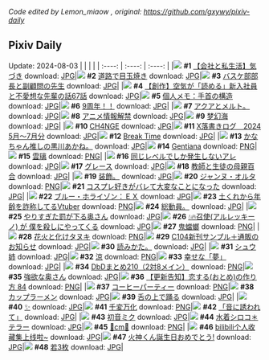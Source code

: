 *Code edited by Lemon_miaow , original: https://github.com/gxywy/pixiv-daily*
## Pixiv Daily 
Update: 2024-08-03
|      |      |      |
| :----: | :----: | :----: |
|![](https://pximg.lemonmiaow.xyz/c/240x480/img-master/img/2024/08/02/12/00/08/121103000_p0_master1200.jpg) **#1** [【会社と私生活】気づき](https://www.pixiv.net/artworks/121103000) download: [JPG](https://pximg.lemonmiaow.xyz/img-original/img/2024/08/02/12/00/08/121103000_p0.jpg)|![](https://pximg.lemonmiaow.xyz/c/240x480/img-master/img/2024/08/02/07/30/01/121098990_p0_master1200.jpg) **#2** [道路で目玉焼き](https://www.pixiv.net/artworks/121098990) download: [JPG](https://pximg.lemonmiaow.xyz/img-original/img/2024/08/02/07/30/01/121098990_p0.jpg)|![](https://pximg.lemonmiaow.xyz/c/240x480/img-master/img/2024/08/01/19/12/00/121081633_p0_master1200.jpg) **#3** [バスケ部部長と副顧問の先生](https://www.pixiv.net/artworks/121081633) download: [JPG](https://pximg.lemonmiaow.xyz/img-original/img/2024/08/01/19/12/00/121081633_p0.jpg)|
|![](https://pximg.lemonmiaow.xyz/c/240x480/img-master/img/2024/08/01/18/42/16/121080829_p0_master1200.jpg) **#4** [【創作】空気が「読める」新入社員と不愛想な先輩の話67話](https://www.pixiv.net/artworks/121080829) download: [JPG](https://pximg.lemonmiaow.xyz/img-original/img/2024/08/01/18/42/16/121080829_p0.jpg)|![](https://pximg.lemonmiaow.xyz/c/240x480/img-master/img/2024/08/01/06/00/05/121068064_p0_master1200.jpg) **#5** [個人メモ：手首の構造](https://www.pixiv.net/artworks/121068064) download: [JPG](https://pximg.lemonmiaow.xyz/img-original/img/2024/08/01/06/00/05/121068064_p0.jpg)|![](https://pximg.lemonmiaow.xyz/c/240x480/img-master/img/2024/08/02/00/00/22/121091331_p0_master1200.jpg) **#6** [9周年！！](https://www.pixiv.net/artworks/121091331) download: [JPG](https://pximg.lemonmiaow.xyz/img-original/img/2024/08/02/00/00/22/121091331_p0.jpg)|
|![](https://pximg.lemonmiaow.xyz/c/240x480/img-master/img/2024/08/02/16/08/49/121107272_p0_master1200.jpg) **#7** [アクアとメルト。](https://www.pixiv.net/artworks/121107272) download: [JPG](https://pximg.lemonmiaow.xyz/img-original/img/2024/08/02/16/08/49/121107272_p0.jpg)|![](https://pximg.lemonmiaow.xyz/c/240x480/img-master/img/2024/08/01/19/26/26/121082015_p0_master1200.jpg) **#8** [アニメ情報解禁](https://www.pixiv.net/artworks/121082015) download: [JPG](https://pximg.lemonmiaow.xyz/img-original/img/2024/08/01/19/26/26/121082015_p0.jpg)|![](https://pximg.lemonmiaow.xyz/c/240x480/img-master/img/2024/08/01/00/00/21/121061188_p0_master1200.jpg) **#9** [梦幻海](https://www.pixiv.net/artworks/121061188) download: [JPG](https://pximg.lemonmiaow.xyz/img-original/img/2024/08/01/00/00/21/121061188_p0.jpg)|
|![](https://pximg.lemonmiaow.xyz/c/240x480/img-master/img/2024/08/01/00/00/47/121061278_p0_master1200.jpg) **#10** [CH4NGE](https://www.pixiv.net/artworks/121061278) download: [JPG](https://pximg.lemonmiaow.xyz/img-original/img/2024/08/01/00/00/47/121061278_p0.jpg)|![](https://pximg.lemonmiaow.xyz/c/240x480/img-master/img/2024/08/01/00/56/58/121063621_p0_master1200.jpg) **#11** [X落書きログ　2024 5月～7月分](https://www.pixiv.net/artworks/121063621) download: [JPG](https://pximg.lemonmiaow.xyz/img-original/img/2024/08/01/00/56/58/121063621_p0.jpg)|![](https://pximg.lemonmiaow.xyz/c/240x480/img-master/img/2024/08/01/00/00/06/121061100_p0_master1200.jpg) **#12** [Break Time](https://www.pixiv.net/artworks/121061100) download: [JPG](https://pximg.lemonmiaow.xyz/img-original/img/2024/08/01/00/00/06/121061100_p0.jpg)|
|![](https://pximg.lemonmiaow.xyz/c/240x480/img-master/img/2024/08/02/15/51/39/121106933_p0_master1200.jpg) **#13** [かなちゃん推しの黒川あかね。](https://www.pixiv.net/artworks/121106933) download: [JPG](https://pximg.lemonmiaow.xyz/img-original/img/2024/08/02/15/51/39/121106933_p0.jpg)|![](https://pximg.lemonmiaow.xyz/c/240x480/img-master/img/2024/08/01/00/00/53/121061301_p0_master1200.jpg) **#14** [Gentiana](https://www.pixiv.net/artworks/121061301) download: [PNG](https://pximg.lemonmiaow.xyz/img-original/img/2024/08/01/00/00/53/121061301_p0.png)|![](https://pximg.lemonmiaow.xyz/c/240x480/img-master/img/2024/08/01/00/00/40/121061254_p0_master1200.jpg) **#15** [雲璃](https://www.pixiv.net/artworks/121061254) download: [PNG](https://pximg.lemonmiaow.xyz/img-original/img/2024/08/01/00/00/40/121061254_p0.png)|
|![](https://pximg.lemonmiaow.xyz/c/240x480/img-master/img/2024/08/01/00/54/51/121063568_p0_master1200.jpg) **#16** [同じレベルでしか発生しないアレ](https://www.pixiv.net/artworks/121063568) download: [JPG](https://pximg.lemonmiaow.xyz/img-original/img/2024/08/01/00/54/51/121063568_p0.jpg)|![](https://pximg.lemonmiaow.xyz/c/240x480/img-master/img/2024/08/01/00/00/27/121061212_p0_master1200.jpg) **#17** [グレース](https://www.pixiv.net/artworks/121061212) download: [JPG](https://pximg.lemonmiaow.xyz/img-original/img/2024/08/01/00/00/27/121061212_p0.jpg)|![](https://pximg.lemonmiaow.xyz/c/240x480/img-master/img/2024/08/02/20/57/54/121115348_p0_master1200.jpg) **#18** [教師と生徒の母親百合](https://www.pixiv.net/artworks/121115348) download: [JPG](https://pximg.lemonmiaow.xyz/img-original/img/2024/08/02/20/57/54/121115348_p0.jpg)|
|![](https://pximg.lemonmiaow.xyz/c/240x480/img-master/img/2024/08/01/03/48/31/121066730_p0_master1200.jpg) **#19** [装飾。](https://www.pixiv.net/artworks/121066730) download: [JPG](https://pximg.lemonmiaow.xyz/img-original/img/2024/08/01/03/48/31/121066730_p0.jpg)|![](https://pximg.lemonmiaow.xyz/c/240x480/img-master/img/2024/08/01/00/20/17/121062436_p0_master1200.jpg) **#20** [ジャンヌ・オルタ](https://www.pixiv.net/artworks/121062436) download: [PNG](https://pximg.lemonmiaow.xyz/img-original/img/2024/08/01/00/20/17/121062436_p0.png)|![](https://pximg.lemonmiaow.xyz/c/240x480/img-master/img/2024/08/02/15/52/14/121106940_p0_master1200.jpg) **#21** [コスプレ好きがバレて大変なことになった](https://www.pixiv.net/artworks/121106940) download: [JPG](https://pximg.lemonmiaow.xyz/img-original/img/2024/08/02/15/52/14/121106940_p0.jpg)|
|![](https://pximg.lemonmiaow.xyz/c/240x480/img-master/img/2024/08/01/13/17/21/121074587_p0_master1200.jpg) **#22** [ブルー・ホライゾン：ＥＸ](https://www.pixiv.net/artworks/121074587) download: [JPG](https://pximg.lemonmiaow.xyz/img-original/img/2024/08/01/13/17/21/121074587_p0.jpg)|![](https://pximg.lemonmiaow.xyz/c/240x480/img-master/img/2024/08/01/21/53/28/121086623_p0_master1200.jpg) **#23** [土くれから年齢を詐称してるVtuber](https://www.pixiv.net/artworks/121086623) download: [PNG](https://pximg.lemonmiaow.xyz/img-original/img/2024/08/01/21/53/28/121086623_p0.png)|![](https://pximg.lemonmiaow.xyz/c/240x480/img-master/img/2024/08/02/01/56/52/121094847_p0_master1200.jpg) **#24** [総動員。](https://www.pixiv.net/artworks/121094847) download: [JPG](https://pximg.lemonmiaow.xyz/img-original/img/2024/08/02/01/56/52/121094847_p0.jpg)|
|![](https://pximg.lemonmiaow.xyz/c/240x480/img-master/img/2024/08/01/00/05/08/121061740_p0_master1200.jpg) **#25** [やりすぎた罰が下る奥さん](https://www.pixiv.net/artworks/121061740) download: [JPG](https://pximg.lemonmiaow.xyz/img-original/img/2024/08/01/00/05/08/121061740_p0.jpg)|![](https://pximg.lemonmiaow.xyz/c/240x480/img-master/img/2024/08/01/00/02/01/121061464_p0_master1200.jpg) **#26** [💧🔥召使(アルレッキーノ) が 僕を殺しにやってくる](https://www.pixiv.net/artworks/121061464) download: [JPG](https://pximg.lemonmiaow.xyz/img-original/img/2024/08/01/00/02/01/121061464_p0.jpg)|![](https://pximg.lemonmiaow.xyz/c/240x480/img-master/img/2024/08/01/20/53/08/121084505_p0_master1200.jpg) **#27** [鬼蟷螂](https://www.pixiv.net/artworks/121084505) download: [PNG](https://pximg.lemonmiaow.xyz/img-original/img/2024/08/01/20/53/08/121084505_p0.png)|
|![](https://pximg.lemonmiaow.xyz/c/240x480/img-master/img/2024/08/02/00/01/23/121091516_p0_master1200.jpg) **#28** [花火と化けタヌキ](https://www.pixiv.net/artworks/121091516) download: [PNG](https://pximg.lemonmiaow.xyz/img-original/img/2024/08/02/00/01/23/121091516_p0.png)|![](https://pximg.lemonmiaow.xyz/c/240x480/img-master/img/2024/08/01/10/30/03/121071852_p0_master1200.jpg) **#29** [C104新刊サンプル＋通販のお知らせ](https://www.pixiv.net/artworks/121071852) download: [JPG](https://pximg.lemonmiaow.xyz/img-original/img/2024/08/01/10/30/03/121071852_p0.jpg)|![](https://pximg.lemonmiaow.xyz/c/240x480/img-master/img/2024/08/03/00/35/36/121107050_p0_master1200.jpg) **#30** [読みかた。](https://www.pixiv.net/artworks/121107050) download: [JPG](https://pximg.lemonmiaow.xyz/img-original/img/2024/08/03/00/35/36/121107050_p0.jpg)|
|![](https://pximg.lemonmiaow.xyz/c/240x480/img-master/img/2024/08/01/17/16/48/121078750_p0_master1200.jpg) **#31** [シュウ姉](https://www.pixiv.net/artworks/121078750) download: [JPG](https://pximg.lemonmiaow.xyz/img-original/img/2024/08/01/17/16/48/121078750_p0.jpg)|![](https://pximg.lemonmiaow.xyz/c/240x480/img-master/img/2024/08/01/00/00/33/121061235_p0_master1200.jpg) **#32** [涼](https://www.pixiv.net/artworks/121061235) download: [PNG](https://pximg.lemonmiaow.xyz/img-original/img/2024/08/01/00/00/33/121061235_p0.png)|![](https://pximg.lemonmiaow.xyz/c/240x480/img-master/img/2024/08/01/00/00/48/121061284_p0_master1200.jpg) **#33** [幸せな「夢」](https://www.pixiv.net/artworks/121061284) download: [JPG](https://pximg.lemonmiaow.xyz/img-original/img/2024/08/01/00/00/48/121061284_p0.jpg)|
|![](https://pximg.lemonmiaow.xyz/c/240x480/img-master/img/2024/08/02/00/32/45/121092854_p0_master1200.jpg) **#34** [DbDまとめ210（2対8メイン）](https://www.pixiv.net/artworks/121092854) download: [PNG](https://pximg.lemonmiaow.xyz/img-original/img/2024/08/02/00/32/45/121092854_p0.png)|![](https://pximg.lemonmiaow.xyz/c/240x480/img-master/img/2024/08/02/00/05/03/121091788_p0_master1200.jpg) **#35** [強欲な奥さん](https://www.pixiv.net/artworks/121091788) download: [JPG](https://pximg.lemonmiaow.xyz/img-original/img/2024/08/02/00/05/03/121091788_p0.jpg)|![](https://pximg.lemonmiaow.xyz/c/240x480/img-master/img/2024/08/02/12/18/58/121103428_p0_master1200.jpg) **#36** [【更新告知】恋する(おとめ)の作り方 84](https://www.pixiv.net/artworks/121103428) download: [PNG](https://pximg.lemonmiaow.xyz/img-original/img/2024/08/02/12/18/58/121103428_p0.png)|
|![](https://pximg.lemonmiaow.xyz/c/240x480/img-master/img/2024/08/02/20/30/04/121114423_p0_master1200.jpg) **#37** [コーヒーパーティー](https://www.pixiv.net/artworks/121114423) download: [PNG](https://pximg.lemonmiaow.xyz/img-original/img/2024/08/02/20/30/04/121114423_p0.png)|![](https://pximg.lemonmiaow.xyz/c/240x480/img-master/img/2024/08/01/22/07/39/121087229_p0_master1200.jpg) **#38** [カップラーメン](https://www.pixiv.net/artworks/121087229) download: [JPG](https://pximg.lemonmiaow.xyz/img-original/img/2024/08/01/22/07/39/121087229_p0.jpg)|![](https://pximg.lemonmiaow.xyz/c/240x480/img-master/img/2024/08/02/07/06/57/121098717_p0_master1200.jpg) **#39** [舌の上で踊る](https://www.pixiv.net/artworks/121098717) download: [JPG](https://pximg.lemonmiaow.xyz/img-original/img/2024/08/02/07/06/57/121098717_p0.jpg)|
|![](https://pximg.lemonmiaow.xyz/c/240x480/img-master/img/2024/08/01/00/19/22/121062405_p0_master1200.jpg) **#40** [✨](https://www.pixiv.net/artworks/121062405) download: [JPG](https://pximg.lemonmiaow.xyz/img-original/img/2024/08/01/00/19/22/121062405_p0.jpg)|![](https://pximg.lemonmiaow.xyz/c/240x480/img-master/img/2024/08/02/11/29/04/121102472_p0_master1200.jpg) **#41** [千変万化](https://www.pixiv.net/artworks/121102472) download: [PNG](https://pximg.lemonmiaow.xyz/img-original/img/2024/08/02/11/29/04/121102472_p0.png)|![](https://pximg.lemonmiaow.xyz/c/240x480/img-master/img/2024/08/01/00/00/53/121061303_p0_master1200.jpg) **#42** [「音に誘われて」](https://www.pixiv.net/artworks/121061303) download: [JPG](https://pximg.lemonmiaow.xyz/img-original/img/2024/08/01/00/00/53/121061303_p0.jpg)|
|![](https://pximg.lemonmiaow.xyz/c/240x480/img-master/img/2024/08/01/10/09/22/121071575_p0_master1200.jpg) **#43** [初音ミク](https://www.pixiv.net/artworks/121071575) download: [JPG](https://pximg.lemonmiaow.xyz/img-original/img/2024/08/01/10/09/22/121071575_p0.jpg)|![](https://pximg.lemonmiaow.xyz/c/240x480/img-master/img/2024/08/01/00/03/20/121061599_p0_master1200.jpg) **#44** [水着シロコ＊テラー](https://www.pixiv.net/artworks/121061599) download: [JPG](https://pximg.lemonmiaow.xyz/img-original/img/2024/08/01/00/03/20/121061599_p0.jpg)|![](https://pximg.lemonmiaow.xyz/c/240x480/img-master/img/2024/08/01/21/49/28/121086496_p0_master1200.jpg) **#45** [🦋cm🦋](https://www.pixiv.net/artworks/121086496) download: [PNG](https://pximg.lemonmiaow.xyz/img-original/img/2024/08/01/21/49/28/121086496_p0.png)|
|![](https://pximg.lemonmiaow.xyz/c/240x480/img-master/img/2024/08/01/15/02/16/121076008_p0_master1200.jpg) **#46** [bilibili个人收藏集上线啦~](https://www.pixiv.net/artworks/121076008) download: [JPG](https://pximg.lemonmiaow.xyz/img-original/img/2024/08/01/15/02/16/121076008_p0.jpg)|![](https://pximg.lemonmiaow.xyz/c/240x480/img-master/img/2024/08/02/00/05/32/121091820_p0_master1200.jpg) **#47** [火神くん誕生日おめでとう!](https://www.pixiv.net/artworks/121091820) download: [JPG](https://pximg.lemonmiaow.xyz/img-original/img/2024/08/02/00/05/32/121091820_p0.jpg)|![](https://pximg.lemonmiaow.xyz/c/240x480/img-master/img/2024/08/02/00/24/22/121092531_p0_master1200.jpg) **#48** [若3枚](https://www.pixiv.net/artworks/121092531) download: [JPG](https://pximg.lemonmiaow.xyz/img-original/img/2024/08/02/00/24/22/121092531_p0.jpg)|
